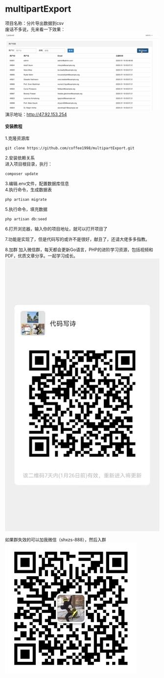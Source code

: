 # multipartExport
项目名称：分片导出数据到csv  
废话不多说，先来看一下效果：  
![image](https://github.com/coffee1998/images/blob/master/export.gif)
演示地址：http://47.92.153.254
#### 安装教程
1.克隆资源库
```shell
git clone https://github.com/coffee1998/multipartExport.git
```
2.安装依赖关系  
进入项目根目录，执行：
```shell
composer update
```
3.编辑.env文件，配置数据库信息  
4.执行命令，生成数据表
```shell
php artisan migrate
```
5.执行命令，填充数据
```shell
php artisan db:seed
```
6.打开浏览器，输入你的项目地址，就可以打开项目了

7.功能是实现了，但是代码写的或许不是很好，献丑了，还请大佬多多指教。

8.加群
加入微信群，每天都会更新Go语言，PHP的进阶学习资源，包括视频和PDF，优质文章分享。一起学习成长。  
![image](https://github.com/coffee1998/images/blob/master/WechatIMG214.jpeg)

如果群失效的可以加我微信（shxzs-888），然后入群  
![image](https://github.com/coffee1998/images/blob/master/WechatIMG195.jpeg)

